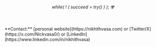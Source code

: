 <p align="center" text-align="center">
  <i>while( ! ( succeed = try() ) );  ☢️</i>
  <br><br>



  <br>
</p>
  **Contact:** [personal website](https://nikhithvasa.com) or [Twitter/X](https://x.com/Nickvasa0/) or [LinkedIn] (https://www.linkedin.com/in/nikhithvasa)
